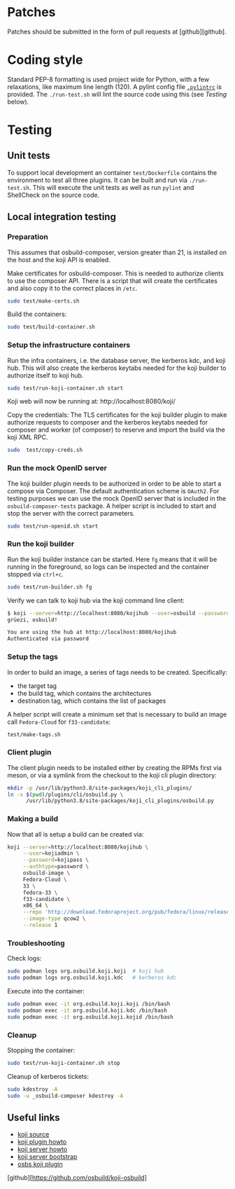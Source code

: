 # Patches

Patches should be submitted in the form of pull requests at
[github][github].

# Coding style

Standard PEP-8 formatting is used project wide for Python, with a few
relaxations, like maximum line length (120). A pylint config file
[`.pylintrc`](.pylintrc) is provided. The `./run-test.sh` will lint
the source code using this (see *Testing* below).

# Testing

## Unit tests

To support local development an container `test/Dockerfile` contains
the environment to test all three plugins. It can be built and run
via `./run-test.sh`. This will execute the unit tests as well as
run `pylint` and ShellCheck on the source code.

## Local integration testing

### Preparation

This assumes that osbuild-composer, version greater than 21, is
installed on the host and the koji API is enabled.

Make certificates for osbuild-composer. This is needed to authorize
clients to use the composer API. There is a script that will create
the certificates and also copy it to the correct places in `/etc`.

```sh
sudo test/make-certs.sh
```

Build the containers:

```sh
sudo test/build-container.sh
```

### Setup the infrastructure containers

Run the infra containers, i.e. the database server, the kerberos kdc,
and koji hub. This will also create the kerberos keytabs needed for
the koji builder to authorize itself to koji hub.

```sh
sudo test/run-koji-container.sh start
```

Koji web will now be running at: http://localhost:8080/koji/


Copy the credentials: The TLS certificates for the koji builder plugin
to make authorize requests to composer and the kerberos keytabs
needed for composer and worker (of composer) to reserve and import the
build via the koji XML RPC.

```sh
sudo  test/copy-creds.sh
```

### Run the mock OpenID server

The koji builder plugin needs to be authorized in order to be able
to start a compose via Composer. The default authentication scheme
is `OAuth2`. For testing purposes we can use the mock OpenID server
that is included in the `osbuild-composer-tests` package. A helper
script is included to start and stop the server with the correct
parameters.

```sh
sudo test/run-openid.sh start
```

### Run the koji builder

Run the koji builder instance can be started. Here `fg` means that
it will be running in the foreground, so logs can be inspected and
the container stopped via `ctrl+c`.

```sh
sudo test/run-builder.sh fg
```

Verify we can talk to koji hub via the koji command line client:

```sh
$ koji --server=http://localhost:8080/kojihub --user=osbuild --password=osbuildpass --authtype=password hello
grüezi, osbuild!

You are using the hub at http://localhost:8080/kojihub
Authenticated via password
```

### Setup the tags

In order to build an image, a series of tags needs to be created.
Specifically:

 * the target tag
 * the build tag, which contains the architectures
 * destination tag, which contains the list of packages

A helper script will create a minimum set that is necessary to build
an image call `Fedora-Cloud` for `f33-candidate`:

```sh
test/make-tags.sh
```

### Client plugin

The client plugin needs to be installed either by creating the RPMs
first via meson, or via a symlink from the checkout to the koji cli
plugin directory:

```sh
mkdir -p /usr/lib/python3.8/site-packages/koji_cli_plugins/
ln -s $(pwd)/plugins/cli/osbuild.py \
	  /usr/lib/python3.8/site-packages/koji_cli_plugins/osbuild.py
```

### Making a build

Now that all is setup a build can be created via:

```sh
koji --server=http://localhost:8080/kojihub \
     --user=kojiadmin \
	 --password=kojipass \
	 --authtype=password \
	 osbuild-image \
	 Fedora-Cloud \
	 33 \
	 fedora-33 \
	 f33-candidate \
	 x86_64 \
	 --repo 'http://download.fedoraproject.org/pub/fedora/linux/releases/33/Everything/$arch/os/' \
	 --image-type qcow2 \
	 --release 1
```

### Troubleshooting

Check logs:

```sh
sudo podman logs org.osbuild.koji.koji  # koji hub
sudo podman logs org.osbuild.koji.kdc   # kerberos kdc
```

Execute into the container:

```sh
sudo podman exec -it org.osbuild.koji.koji /bin/bash
sudo podman exec -it org.osbuild.koji.kdc /bin/bash
sudo podman exec -it org.osbuild.koji.kojid /bin/bash
```

### Cleanup

Stopping the container:

```sh
sudo test/run-koji-container.sh stop
```

Cleanup of kerberos tickets:
```sh
sudo kdestroy -A
sudo -u _osbuild-composer kdestroy -A
```

## Useful links

- [koji source](https://pagure.io/koji/tree/master)
- [koji plugin howto](https://docs.pagure.org/koji/writing_a_plugin/)
- [koji server howto](https://docs.pagure.org/koji/server_howto/)
- [koji server bootstrap](https://docs.pagure.org/koji/server_bootstrap/)
- [osbs koji plugin](https://github.com/containerbuildsystem/koji-containerbuild/)

[github][https://github.com/osbuild/koji-osbuild]
